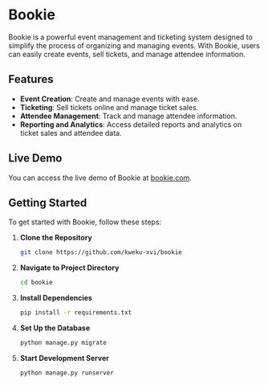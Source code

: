 # Bookie

Bookie is a powerful event management and ticketing system designed to simplify the process of organizing and managing events. With Bookie, users can easily create events, sell tickets, and manage attendee information.

## Features

- **Event Creation**: Create and manage events with ease.
- **Ticketing**: Sell tickets online and manage ticket sales.
- **Attendee Management**: Track and manage attendee information.
- **Reporting and Analytics**: Access detailed reports and analytics on ticket sales and attendee data.

## Live Demo

You can access the live demo of Bookie at [bookie.com](https://bookie-6j8m.onrender.com/).


## Getting Started

To get started with Bookie, follow these steps:

1. **Clone the Repository**

   ```bash
   git clone https://github.com/kweku-xvi/bookie

2. **Navigate to Project Directory**

   ```bash
   cd bookie

3. **Install Dependencies**

   ```bash
   pip install -r requirements.txt

4. **Set Up the Database**
    ```bash
    python manage.py migrate

5. **Start Development Server**
    ```bash
    python manage.py runserver
